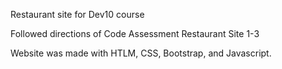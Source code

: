 Restaurant site for Dev10 course

Followed directions of Code Assessment Restaurant Site 1-3

Website was made with HTLM, CSS, Bootstrap, and Javascript.